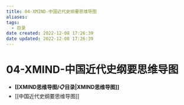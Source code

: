 ```yaml
---
title: 04-XMIND-中国近代史纲要思维导图
aliases:
tags:
  - 目录
date created: 2022-12-08 17:26:39
date updated: 2022-12-08 17:26:39
---
```


# 04-XMIND-中国近代史纲要思维导图

- **[[XMIND思维导图/📋目录|XMIND思维导图]]**
- [[中国近代史纲要思维导图]]

